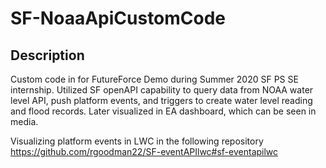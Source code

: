 # SF-NoaaApiCustomCode

## Description

Custom code in for FutureForce Demo during Summer 2020 SF PS SE internship.  Utilized SF openAPI capability to query data from NOAA water level API, push platform events, and triggers to create water level reading and flood records.  Later visualized in EA dashboard, which can be seen in media.

Visualizing platform events in LWC in the following repository https://github.com/rgoodman22/SF-eventAPIlwc#sf-eventapilwc
